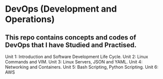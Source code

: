 # DevOps (Development and Operations)

## This repo contains concepts and codes of DevOps that I have Studied and Practised.

Unit 1: Introduction and Software Development Life Cycle.
Unit 2: Linux Commands and VIM.
Unit 3: Linux Servers, JSON and YAML.
Unit 4: Networking and Containers.
Unit 5: Bash Scripting, Python Scripting. 
Unit 6: AWS
